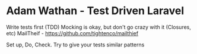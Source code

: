 # Adam Wathan - Test Driven Laravel

Write tests first (TDD)
Mocking is okay, but don't go crazy with it (Closures, etc)
MailTheif - https://github.com/tightenco/mailthief

Set up, Do, Check. Try to give your tests similar patterns

